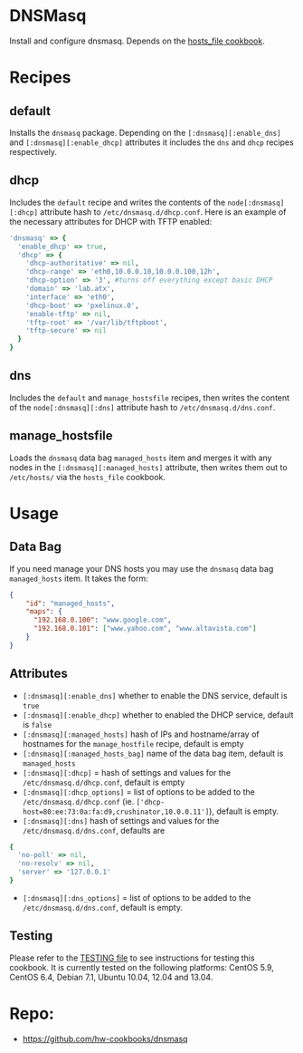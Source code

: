 # DNSMasq

Install and configure dnsmasq. Depends on the [hosts_file cookbook](https://github.com/hw-cookbooks/hosts_file).

# Recipes

## default
Installs the `dnsmasq` package. Depending on the `[:dnsmasq][:enable_dns]` and `[:dnsmasq][:enable_dhcp]` attributes it includes the `dns` and `dhcp` recipes respectively.

## dhcp

Includes the `default` recipe and writes the contents of the `node[:dnsmasq][:dhcp]` attribute hash to `/etc/dnsmasq.d/dhcp.conf`. Here is an example of the necessary attributes for DHCP with TFTP enabled:

```ruby
'dnsmasq' => {
  'enable_dhcp' => true,
  'dhcp' => {
    'dhcp-authoritative' => nil,
    'dhcp-range' => 'eth0,10.0.0.10,10.0.0.100,12h',
    'dhcp-option' => '3', #turns off everything except basic DHCP
    'domain' => 'lab.atx',
    'interface' => 'eth0',
    'dhcp-boot' => 'pxelinux.0',
    'enable-tftp' => nil,
    'tftp-root' => '/var/lib/tftpboot',
    'tftp-secure' => nil
  }
}
```

## dns

Includes the `default` and `manage_hostsfile` recipes, then writes the content of the `node[:dnsmasq][:dns]` attribute hash to `/etc/dnsmasq.d/dns.conf`.

## manage_hostsfile

Loads the `dnsmasq` data bag `managed_hosts` item and merges it with any nodes in the `[:dnsmasq][:managed_hosts]` attribute, then writes them out to `/etc/hosts/` via the `hosts_file` cookbook.

# Usage

## Data Bag

If you need manage your DNS hosts you may use the `dnsmasq` data bag `managed_hosts` item. It takes the form:

```json
{
    "id": "managed_hosts",
    "maps": {
      "192.168.0.100": "www.google.com",
      "192.168.0.101": ["www.yahoo.com", "www.altavista.com"]
    }
}
```

## Attributes

* `[:dnsmasq][:enable_dns]` whether to enable the DNS service, default is `true`
* `[:dnsmasq][:enable_dhcp]` whether to enabled the DHCP service, default is `false`
* `[:dnsmasq][:managed_hosts]` hash of IPs and hostname/array of hostnames for the `manage_hostfile` recipe, default is empty
* `[:dnsmasq][:managed_hosts_bag]` name of the data bag item, default is `managed_hosts`
* `[:dnsmasq][:dhcp]` = hash of settings and values for the `/etc/dnsmasq.d/dhcp.conf`, default is empty
* `[:dnsmasq][:dhcp_options]` = list of options to be added to the `/etc/dnsmasq.d/dhcp.conf` (ie. `['dhcp-host=80:ee:73:0a:fa:d9,crushinator,10.0.0.11']`), default is empty.
* `[:dnsmasq][:dns]` hash of settings and values for the `/etc/dnsmasq.d/dns.conf`, defaults are
```ruby
{
  'no-poll' => nil,
  'no-resolv' => nil,
  'server' => '127.0.0.1'
}
```
* `[:dnsmasq][:dns_options]` = list of options to be added to the `/etc/dnsmasq.d/dns.conf`, default is empty.

## Testing

Please refer to the [TESTING file](TESTING.md) to see instructions for testing this cookbook. It is currently tested on the following platforms: CentOS 5.9, CentOS 6.4, Debian 7.1, Ubuntu 10.04, 12.04 and 13.04.

# Repo:

* https://github.com/hw-cookbooks/dnsmasq
